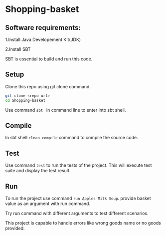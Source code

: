 # Shopping-basket
## Software requirements:
1.Install Java Developement Kit(JDK)

2.Install SBT

SBT is essential to build and run this code.
## Setup
Clone this repo using git clone command.

```bash
git clone <repo url>
cd Shopping-basket
```  
Use command ```sbt ``` in command line to enter into sbt shell.
## Compile
In sbt shell ```clean compile``` command to compile the source code. 
## Test
Use command ```test``` to run the tests of the project. This will execute test suite and display the test result.
## Run
To run the project use command ```run Apples Milk Soup```. provide basket value as an argument with run command.

Try run command with different arguments to test different scenarios.

This project is capable to handle errors like wrong goods name or no goods provided.
